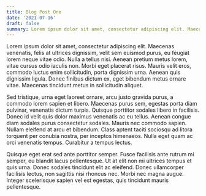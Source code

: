 ```yaml
---
title: Blog Post One
date: '2021-07-16'
draft: false
summary: Lorem ipsum dolor sit amet, consectetur adipiscing elit. Maecenas venenatis, felis at ultrices dignissim, velit sem euismod purus, eu feugiat lorem neque vitae odio. Nulla a tellus nisi. Aenean pretium metus lorem, vitae cursus odio iaculis non. Morbi eget placerat risus. Mauris velit eros, commodo luctus enim sollicitudin, porta dignissim urna. Aenean quis dignissim ligula. Donec finibus dictum ex, eget bibendum metus ornare vitae. Maecenas tincidunt metus in sollicitudin aliquet.
---
```


Lorem ipsum dolor sit amet, consectetur adipiscing elit. Maecenas venenatis, felis at ultrices dignissim, velit sem euismod purus, eu feugiat lorem neque vitae odio. Nulla a tellus nisi. Aenean pretium metus lorem, vitae cursus odio iaculis non. Morbi eget placerat risus. Mauris velit eros, commodo luctus enim sollicitudin, porta dignissim urna. Aenean quis dignissim ligula. Donec finibus dictum ex, eget bibendum metus ornare vitae. Maecenas tincidunt metus in sollicitudin aliquet.

Sed tristique, urna eget laoreet ornare, arcu justo gravida purus, a commodo lorem sapien et libero. Maecenas purus sem, egestas porta diam pulvinar, venenatis dictum turpis. Quisque porttitor sodales libero in facilisis. Donec id velit quis dolor maximus venenatis ac eu tellus. Aenean congue diam sodales purus consectetur sodales. Mauris nec commodo sapien. Nullam eleifend at arcu et bibendum. Class aptent taciti sociosqu ad litora torquent per conubia nostra, per inceptos himenaeos. Nulla eget quam ac orci venenatis tempus. Curabitur a tempus lectus.

Quisque eget erat sed ante porttitor semper. Fusce facilisis ante rutrum mi semper, eu blandit lacus pellentesque. Ut at elit non mi ultrices tempus et quis urna. Donec sodales tincidunt elit ac eleifend. Donec ullamcorper facilisis lectus, non sagittis nisi rhoncus nec. Morbi nec magna augue. Integer scelerisque sapien vel est egestas, quis tincidunt mauris pellentesque.

